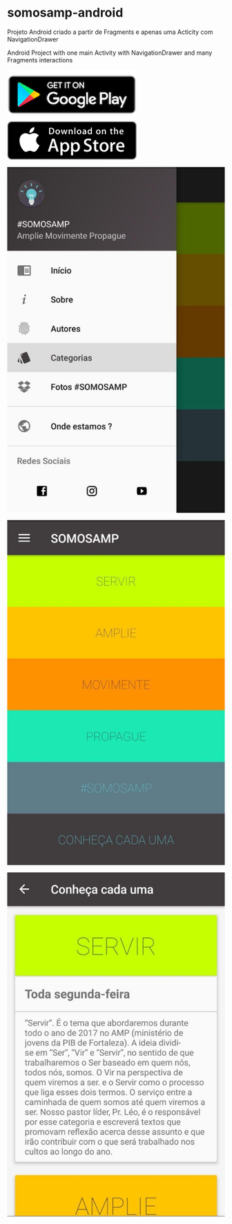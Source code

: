 # somosamp-android

Projeto Android criado a partir de Fragments e apenas uma Acticity com NavigationDrawer

Android Project with one main Activity with NavigationDrawer and many Fragments interactions

<a href='https://play.google.com/store/apps/details?id=br.org.pibfortaleza.somosamp&pcampaignid=MKT-Other-global-all-co-prtnr-py-PartBadge-Mar2515-1'><img alt='Get it on Google Play' src='https://github.com/ElyDantas/somosamp-android/blob/master/Screenshots/google_play_badg.png'/></a><a href='https://itunes.apple.com/br/app/somosamp/id1214390075?mt=8'><img alt='Download on the App Store' src='https://github.com/ElyDantas/somosamp-android/blob/master/Screenshots/app_store_badge.png'/></a>

![alt text](https://github.com/ElyDantas/somosamp-android/blob/master/Screenshots/1.jpg)

![alt text](https://github.com/ElyDantas/somosamp-android/blob/master/Screenshots/2.jpg)

![alt text](https://github.com/ElyDantas/somosamp-android/blob/master/Screenshots/3.jpg)


